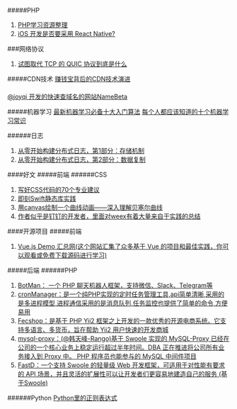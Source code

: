 #####PHP
1. [PHP学习资源整理](https://zhuanlan.zhihu.com/p/24035779?utm_source=qq&utm_medium=social&open_source=weibo_search)
2. [iOS 开发是否要采用 React Native?](https://www.jianshu.com/p/17cfac53578a)



###网络协议
1. [试图取代 TCP 的 QUIC 协议到底是什么](http://fullstack.blog/2017/04/03/%E8%AF%95%E5%9B%BE%E5%8F%96%E4%BB%A3%20TCP%20%E7%9A%84%20QUIC%20%E5%8D%8F%E8%AE%AE%E5%88%B0%E5%BA%95%E6%98%AF%E4%BB%80%E4%B9%88/)


#####CDN技术
[赚钱宝背后的CDN技术演进](https://mp.weixin.qq.com/s/bYN4crCzO2Vx8XjzjsDJBg)


####
[@joyqi 开发的快速查域名的网站NameBeta](https://namebeta.com/)

#####机器学习
[最新机器学习必备十大入门算法](https://mp.weixin.qq.com/s/b12ZENgMmmTpqRtEF3XTRQ)
[每个人都应该知道的十个机器学习常识](http://www.techug.com/post/machine-learning-tips.html)

######日志
1. [从零开始构建分布式日志，第1部分：存储机制](https://bravenewgeek.com/building-a-distributed-log-from-scratch-part-1-storage-mechanics/)
2. [从零开始构建分布式日志，第2部分：数据复制](https://bravenewgeek.com/building-a-distributed-log-from-scratch-part-2-data-replication/)


####好文
#####前端
######CSS
1. [写好CSS代码的70个专业建议](http://caibaojian.com/70-expert-ideas-for-better-css-coding.html)
1. [即刻Swift静态库实践](https://zhuanlan.zhihu.com/p/32178522?group_id=926848741735350272)
2. [用canvas绘制一个曲线动画——深入理解贝塞尔曲线](https://github.com/hujiulong/blog/issues/1)
3. [作者似乎是钉钉的开发者，里面对weex有着大量来自于实践的总结](https://www.jianshu.com/p/740431068ff5)


####开源项目
#####前端
1. [Vue.js Demo 汇总网(这个网站汇集了众多基于 Vue 的项目和最佳实践，你可以观看或免费下载源码进行学习)](https://vuejsexamples.com/)

#####后端
######PHP
1. [BotMan： 一个 PHP 聊天机器人框架，支持微信、Slack、Telegram等](https://github.com/botman/botman)
2. [cronManager：是一个纯PHP实现的定时任务管理工具,api简单清晰,采用的是多进程模型,进程通信采用的是消息队列,任务监控也提供了简单的命令,方便易用](https://gitee.com/jianglibin/cron-manager)
3. [Fecshop：是基于 PHP Yii2 框架之上开发的一款优秀的开源电商系统。它支持多语言、多货币，旨在帮助 Yii2 用户快速的开发商城](https://github.com/fecshop/yii2_fecshop)
4. [mysql-proxy：(@韩天峰-Rango)基于 Swoole 实现的 MySQL-Proxy 已经在公司的一个核心业务上稳定运行超过半年时间。DBA 正在推进将公司所有业务接入到 Proxy 中。
PHP 程序员也能参与的 MySQL 中间件项目](https://github.com/swoole/mysql-proxy)
5. [FastD：一个支持 Swoole 的轻量级 Web 开发框架，可适用于对性能有要求的 API 场景，并且灵活的扩展性可以让开发者们更容易地建造自己的服务 (基于Swoole)](https://github.com/fastdlabs/fastD)

######Python
[Python里的正则表达式](https://zhuanlan.zhihu.com/p/32392545)
